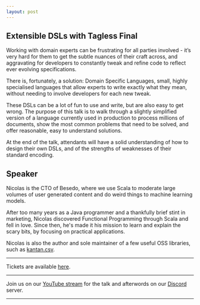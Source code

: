 ```yaml
---
layout: post
---
```


## Extensible DSLs with Tagless Final

Working with domain experts can be frustrating for all parties involved - it’s very hard for them to get the subtle nuances of their craft across, and aggravating for developers to constantly tweak and refine code to reflect ever evolving specifications.

There is, fortunately, a solution: Domain Specific Languages, small, highly specialised languages that allow experts to write exactly what they mean, without needing to involve developers for each new tweak.

These DSLs can be a lot of fun to use and write, but are also easy to get wrong. The purpose of this talk is to walk through a slightly simplified version of a language currently used in production to process millions of documents, show the most common problems that need to be solved, and offer reasonable, easy to understand solutions.

At the end of the talk, attendants will have a solid understanding of how to design their own DSLs, and of the strengths of weaknesses of their standard encoding.

## Speaker

Nicolas is the CTO of Besedo, where we use Scala to moderate large volumes of user generated content and do weird things to machine learning models.

After too many years as a Java programmer and a thankfully brief stint in marketing, Nicolas discovered Functional Programming through Scala and fell in love. Since then, he's made it his mission to learn and explain the scary bits, by focusing on practical applications.

Nicolas is also the author and sole maintainer of a few useful OSS libraries, such as [kantan.csv][Kantan].

---

Tickets are available [here][EventBrite].

---

Join us on our [YouTube stream][Livestream] for the talk and afterwords on our [Discord][Discord] server.

---

[Livestream]: https://www.youtube.com/watch?v=LWNXsKuDJxw
[Discord]: https://discord.gg/JExyX9V
[EventBrite]:  https://www.eventbrite.co.uk/e/extensible-dsls-with-tagless-final-tickets-241203294547
[Kantan]: https://nrinaudo.github.io/kantan.csv/
